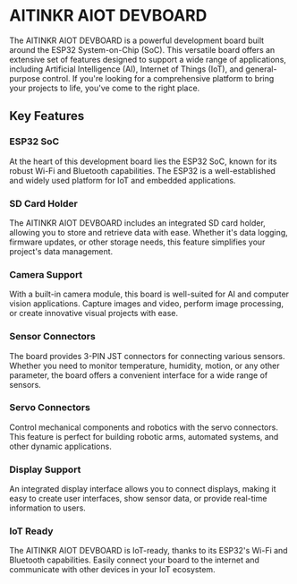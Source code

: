# AITINKR AIOT DEVBOARD

The AITINKR AIOT DEVBOARD is a powerful development board built around the ESP32 System-on-Chip (SoC). This versatile board offers an extensive set of features designed to support a wide range of applications, including Artificial Intelligence (AI), Internet of Things (IoT), and general-purpose control. If you're looking for a comprehensive platform to bring your projects to life, you've come to the right place.

## Key Features

### ESP32 SoC

At the heart of this development board lies the ESP32 SoC, known for its robust Wi-Fi and Bluetooth capabilities. The ESP32 is a well-established and widely used platform for IoT and embedded applications.

### SD Card Holder

The AITINKR AIOT DEVBOARD includes an integrated SD card holder, allowing you to store and retrieve data with ease. Whether it's data logging, firmware updates, or other storage needs, this feature simplifies your project's data management.

### Camera Support

With a built-in camera module, this board is well-suited for AI and computer vision applications. Capture images and video, perform image processing, or create innovative visual projects with ease.

### Sensor Connectors

The board provides 3-PIN JST connectors for connecting various sensors. Whether you need to monitor temperature, humidity, motion, or any other parameter, the board offers a convenient interface for a wide range of sensors.

### Servo Connectors

Control mechanical components and robotics with the servo connectors. This feature is perfect for building robotic arms, automated systems, and other dynamic applications.

### Display Support

An integrated display interface allows you to connect displays, making it easy to create user interfaces, show sensor data, or provide real-time information to users.

### IoT Ready

The AITINKR AIOT DEVBOARD is IoT-ready, thanks to its ESP32's Wi-Fi and Bluetooth capabilities. Easily connect your board to the internet and communicate with other devices in your IoT ecosystem.